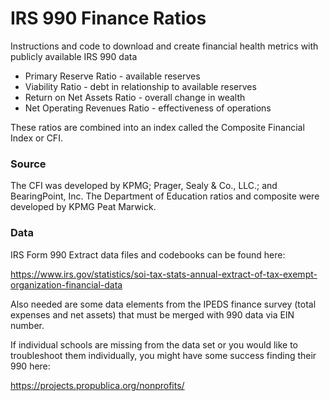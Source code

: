 # IRS 990 Finance Ratios

Instructions and code to download and create financial health metrics with publicly available IRS 990 data

* Primary Reserve Ratio - available reserves
* Viability Ratio - debt in relationship to available reserves
* Return on Net Assets Ratio - overall change in wealth
* Net Operating Revenues Ratio - effectiveness of operations

These ratios are combined into an index called the Composite Financial Index or CFI.

### Source
The CFI was developed by KPMG; Prager, Sealy & Co., LLC.; and BearingPoint, Inc. The Department of Education ratios and composite were developed by KPMG Peat Marwick. 

### Data
IRS Form 990 Extract data files and codebooks can be found here:

https://www.irs.gov/statistics/soi-tax-stats-annual-extract-of-tax-exempt-organization-financial-data

Also needed are some data elements from the IPEDS finance survey (total expenses and net assets) that must be merged with 990 data via EIN number.

If individual schools are missing from the data set or you would like to troubleshoot them individually, you might have some success finding their 990 here:

https://projects.propublica.org/nonprofits/
